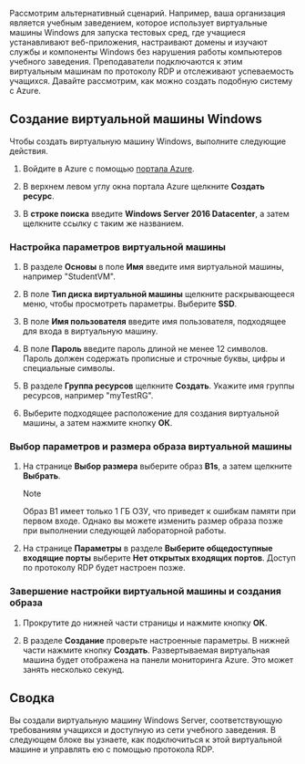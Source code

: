 Рассмотрим альтернативный сценарий. Например, ваша организация является учебным заведением, которое использует виртуальные машины Windows для запуска тестовых сред, где учащиеся устанавливают веб-приложения, настраивают домены и изучают службы и компоненты Windows без нарушения работы компьютеров учебного заведения. Преподаватели подключаются к этим виртуальным машинам по протоколу RDP и отслеживают успеваемость учащихся. Давайте рассмотрим, как можно создать подобную систему с Azure.

## <a name="create-a-windows-vm"></a>Создание виртуальной машины Windows

Чтобы создать виртуальную машину Windows, выполните следующие действия.

1. Войдите в Azure с помощью [портала Azure](https://portal.azure.com?azure-portal=true).

1. В верхнем левом углу окна портала Azure щелкните **Создать ресурс**.

1. В **строке поиска** введите **Windows Server 2016 Datacenter**, а затем щелкните ссылку с таким же названием.

### <a name="configure-the-vm-settings"></a>Настройка параметров виртуальной машины

1. В разделе **Основы** в поле **Имя** введите имя виртуальной машины, например "StudentVM".

1. В поле **Тип диска виртуальной машины** щелкните раскрывающееся меню, чтобы просмотреть параметры. Выберите **SSD**.

1. В поле **Имя пользователя** введите имя пользователя, подходящее для входа в виртуальную машину.

1. В поле **Пароль** введите пароль длиной не менее 12 символов. Пароль должен содержать прописные и строчные буквы, цифры и специальные символы.

1. В разделе **Группа ресурсов** щелкните **Создать**. Укажите имя группы ресурсов, например "myTestRG".

1. Выберите подходящее расположение для создания виртуальной машины, а затем нажмите кнопку **ОК**.

### <a name="select-the-vm-image-size-and-options"></a>Выбор параметров и размера образа виртуальной машины

1. На странице **Выбор размера** выберите образ **B1s**, а затем щелкните **Выбрать**.

   > [!Note] 
   > Образ B1 имеет только 1 ГБ ОЗУ, что приведет к ошибкам памяти при первом входе. Однако вы можете изменить размер образа позже при выполнении следующей лабораторной работы.

1. На странице **Параметры** в разделе **Выберите общедоступные входящие порты** выберите **Нет открытых входящих портов**. Доступ по протоколу RDP будет настроен позже.

### <a name="finish-configuring-the-vm-and-create-the-image"></a>Завершение настройки виртуальной машины и создания образа

1. Прокрутите до нижней части страницы и нажмите кнопку **ОК**.

1. В разделе **Создание** проверьте настроенные параметры. В нижней части нажмите кнопку **Создать**. Развертываемая виртуальная машина будет отображена на панели мониторинга Azure. Это может занять несколько секунд.

## <a name="summary"></a>Сводка

Вы создали виртуальную машину Windows Server, соответствующую требованиям учащихся и доступную из сети учебного заведения. В следующем блоке вы узнаете, как подключиться к этой виртуальной машине и управлять ею с помощью протокола RDP.
